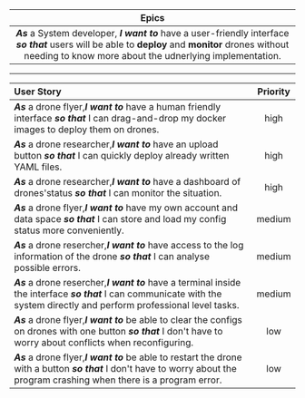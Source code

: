 | Epics |
|:----------:|
|***As*** a System developer, ***I want to*** have a user-friendly interface ***so that*** users will be able to **deploy** and **monitor** drones without needing to know more about the udnerlying implementation.|  
---
| User Story | Priority |
|:----------|:---------------------:|
|***As*** a drone flyer,***I want to*** have a human friendly interface ***so that*** I can drag-and-drop my docker images to deploy them on drones.|  high  |
|***As*** a drone researcher,***I want to*** have an upload button ***so that*** I can quickly deploy already written YAML files.|  high  |
|***As*** a drone researcher,***I want to*** have a dashboard of drones'status ***so that*** I can monitor the situation.|  high  |
|***As*** a drone flyer,***I want to*** have my own account and data space ***so that***  I can store and load my config status more conveniently.|  medium  |
|***As*** a drone resercher,***I want to*** have access to the log information of the drone ***so that*** I can analyse possible errors.|  medium  |
|***As*** a drone resercher,***I want to*** have a terminal inside the interface ***so that*** I can communicate with the system directly and perform professional level tasks. | medium |
|***As*** a drone flyer,***I want to*** be able to clear the configs on drones with one button ***so that*** I don't have to worry about conflicts when reconfiguring.|  low  | 
|***As*** a drone flyer,***I want to*** be able to restart the drone with a button ***so that*** I don't have to worry about the program crashing when there is a program error.|  low  | 
